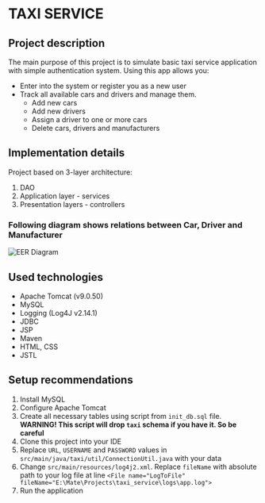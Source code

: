 # TAXI SERVICE
## Project description
   The main purpose of this project is to simulate basic taxi service application with simple authentication system. Using this app allows you:
   * Enter into the system or register you as a new user
   * Track all available cars and drivers and manage them. 
     * Add new cars
     * Add new drivers
     * Assign a driver to one or more cars
     * Delete cars, drivers and manufacturers
## Implementation details
   Project based on 3-layer architecture:
   1. DAO
   2. Application layer - services
   3. Presentation layers - controllers
### Following diagram shows relations between Car, Driver and Manufacturer
   ![EER Diagram](https://i.ibb.co/zGMzkWs/Screenshot-16.jpg)
## Used technologies
   * Apache Tomcat (v9.0.50)
   * MySQL
   * Logging (Log4J v2.14.1)
   * JDBC
   * JSP
   * Maven
   * HTML, CSS
   * JSTL
## Setup recommendations
   1. Install MySQL
   2. Configure Apache Tomcat
   3. Create all necessary tables using script from `init_db.sql` file. <br>
    **WARNING! This script will drop `taxi` schema if you have it. So be careful** 
   4. Clone this project into your IDE
   5. Replace `URL`, `USERNAME` and `PASSWORD` values in `src/main/java/taxi/util/ConnectionUtil.java` with your data
   6. Change `src/main/resources/log4j2.xml`. Replace `fileName` with absolute path to your log file at line `<File name="LogToFile" fileName="E:\Mate\Projects\taxi_service\logs\app.log">`
   7. Run the application
